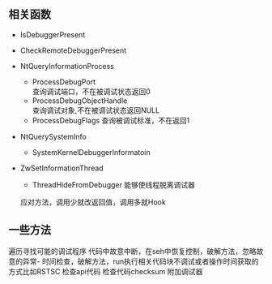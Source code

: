 ## 相关函数
+ IsDebuggerPresent
+ CheckRemoteDebuggerPresent
+ NtQueryInformationProcess
    + ProcessDebugPort          
    查询调试端口，不在被调试状态返回0
    + ProcessDebugObjectHandle      
    查询调试对象,不在被调试状态返回NULL
    + ProcessDebugFlags
    查询被调试标准，不在返回1
+ NtQuerySystemInfo     
    + SystemKernelDebuggerInformatoin

+ ZwSetInformationThread
    + ThreadHideFromDebugger 能够使线程脱离调试器

    应对方法，调用少就改返回值，调用多就Hook
## 一些方法
遍历寻找可能的调试程序
代码中故意中断，在seh中恢复控制，破解方法，忽略故意的异常-
时间检查，破解方法，run执行相关代码块不调试或者操作时间获取的方式比如RSTSC
检查api代码
检查代码checksum
附加调试器
